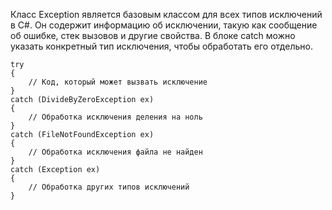Класс Exception является базовым классом для всех типов исключений в C#.
Он содержит информацию об исключении, такую как сообщение об ошибке, стек вызовов и другие свойства.
В блоке catch можно указать конкретный тип исключения, чтобы обработать его отдельно.

```
try
{
    // Код, который может вызвать исключение
}
catch (DivideByZeroException ex)
{
    // Обработка исключения деления на ноль
}
catch (FileNotFoundException ex)
{
    // Обработка исключения файла не найден
}
catch (Exception ex)
{
    // Обработка других типов исключений
}
```
